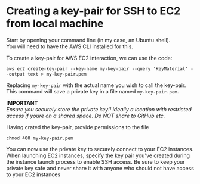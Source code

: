 # Creating a key-pair for SSH to EC2 from local machine

Start by opening your command line (in my case, an Ubuntu shell). <br>
You will need to have the AWS CLI installed for this. <br>

To create a key-pair for AWS EC2 interaction, we can use the code:
```
aws ec2 create-key-pair --key-name my-key-pair --query 'KeyMaterial' --output text > my-key-pair.pem
```
Replacing `my-key-pair` with the actual name you wish to call the key-pair. <br>
This command will save a private key in a file named `my-key-pair.pem`. <br>

**IMPORTANT** <br>
*Ensure you securely store the private key!! ideally a location with restricted access if youre on a shared space. Do NOT share to GitHub etc.*

Having crated the key-pair, provide permissions to the file <br>
```
chmod 400 my-key-pair.pem
```

You can now use the private key to securely connect to your EC2 instances. When launching EC2 instances, specify the key pair you've created during the instance launch process to enable SSH access. Be sure to keep your private key safe and never share it with anyone who should not have access to your EC2 instances